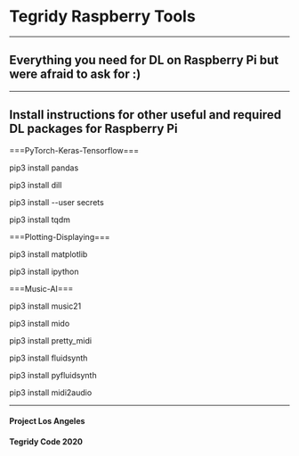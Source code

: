 # Tegridy Raspberry Tools

***

## Everything you need for DL on Raspberry Pi but were afraid to ask for :)



***

## Install instructions for other useful and required DL packages for Raspberry Pi

===PyTorch-Keras-Tensorflow===

pip3 install pandas

pip3 install dill

pip3 install --user secrets

pip3 install tqdm

===Plotting-Displaying===

pip3 install matplotlib

pip3 install ipython

===Music-AI===

pip3 install music21

pip3 install mido

pip3 install pretty_midi

pip3 install fluidsynth

pip3 install pyfluidsynth

pip3 install midi2audio

***

#### Project Los Angeles
#### Tegridy Code 2020


